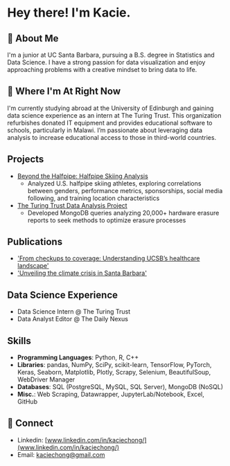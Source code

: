 # Hey there! I'm Kacie. 

## 👋 About Me
I'm a junior at UC Santa Barbara, pursuing a B.S. degree in Statistics and Data Science. I have a strong passion for data visualization and enjoy approaching problems with a creative mindset to bring data to life.

## 📍 Where I'm At Right Now
I'm currently studying abroad at the University of Edinburgh and gaining data science experience as an intern at The Turing Trust. This organization refurbishes donated IT equipment and provides educational software to schools, particularly in Malawi. I’m passionate about leveraging data analysis to increase educational access to those in third-world countries.

## Projects
- [Beyond the Halfpipe: Halfpipe Skiing Analysis](https://github.com/kaciechong/BeyondtheHalfpipe)
    - Analyzed U.S. halfpipe skiing athletes, exploring correlations between genders, performance metrics, sponsorships, social media following, and training location characteristics
- [The Turing Trust Data Analysis Project](https://github.com/kaciechong/TuringTrust)
    - Developed MongoDB queries analyzing 20,000+ hardware erasure reports to seek methods to optimize erasure processes
      
## Publications
- ['From checkups to coverage: Understanding UCSB’s healthcare landscape'](https://dailynexus.com/2024-01-18/from-checkups-to-coverage-understanding-ucsbs-healthcare-landscape/)
- ['Unveiling the climate crisis in Santa Barbara'](https://dailynexus.com/2024-04-11/unveiling-the-climate-crisis-in-santa-barbara/)
  
## Data Science Experience
- Data Science Intern @ The Turing Trust
- Data Analyst Editor @ The Daily Nexus
    
## Skills
- **Programming Languages**: Python, R, C++
- **Libraries**: pandas, NumPy, SciPy, scikit-learn, TensorFlow, PyTorch, Keras, Seaborn, Matplotlib, Plotly, Scrapy, Selenium, BeautifulSoup,                    WebDriver Manager
- **Databases**: SQL (PostgreSQL, MySQL, SQL Server), MongoDB (NoSQL)
- **Misc.**: Web Scraping, Datawrapper, JupyterLab/Notebook, Excel, GitHub

## 📧 Connect
- Linkedin: [www.linkedin.com/in/kaciechong/](www.linkedin.com/in/kaciechong/)
- Email: [kaciechong@gmail.com](kaciechong@gmail.com)

